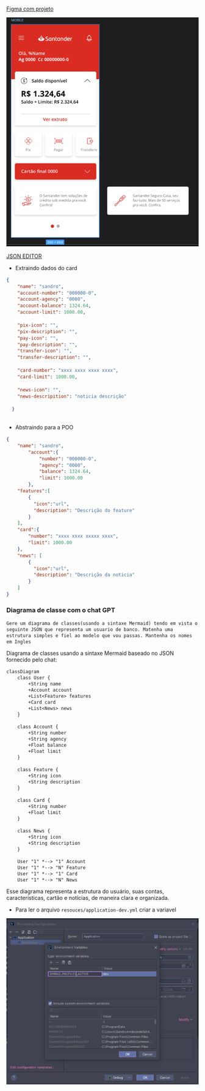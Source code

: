 [Figma com projeto](https://www.figma.com/design/0ZsjwjsYlYd3timxqMWlbj/SANTANDER---Projeto-Web%2FMobile?node-id=1421-432&node-type=frame)

![alt text](image.png)

[JSON EDITOR](https://jsoneditoronline.org/)

- Extraindo dados do card

````json
{
    "name": "sandro",
    "account-number": "000000-0",
    "account-agency": "0000",
    "account-balance": 1324.64,
    "account-limit": 1000.00,

    "pix-icon": "",
    "pix-description": "",
    "pay-icon": "",
    "pay-description": "",
    "transfer-icon": "",
    "transfer-description": "",

    "card-number": "xxxx xxxx xxxx xxxx",
    "card-limit": 1000.00,

    "news-icon": "",
    "news-descripition": "noticia descrição"

  }
  
````

- Abstraindo para a POO

````json
{
    "name": "sandro",
        "account":{
            "number": "000000-0",
            "agency": "0000",
            "balance": 1324.64,
            "limit": 1000.00
        }, 
    "features":[
        {
          "icon":"url",
          "description": "Descrição do feature"
        }
    ],
    "card":{
        "number": "xxxx xxxx xxxxx xxxx",
        "limit": 1000.00
    },
    "news": [
        {
          "icon":"url",
          "description": "Descrição da noticia"
        }
    ]
}
````

### Diagrama de classe com o chat GPT 

````text
Gere um diagrama de classes(usando a sintaxe Mermaid) tendo em vista o seguinte JSON que representa um usuario de banco. Matenha uma estrutura simples e fiel ao modelo que vou passas. Mantenha os nomes em Ingles

````


Diagrama de classes usando a sintaxe Mermaid baseado no JSON fornecido pelo chat:

````mermaid
classDiagram
    class User {
        +String name
        +Account account
        +List<Feature> features
        +Card card
        +List<News> news
    }

    class Account {
        +String number
        +String agency
        +Float balance
        +Float limit
    }

    class Feature {
        +String icon
        +String description
    }

    class Card {
        +String number
        +Float limit
    }

    class News {
        +String icon
        +String description
    }

    User "1" *--> "1" Account
    User "1" *--> "N" Feature
    User "1" *--> "1" Card
    User "1" *--> "N" News
````

Esse diagrama representa a estrutura do usuário, suas contas, características, cartão e notícias, de maneira clara e organizada.

- Para ler o arquivo `resouces/application-dev.yml` criar a variavel

![alt text](image-1.png)